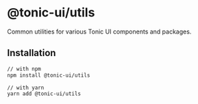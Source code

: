 # @tonic-ui/utils

Common utilities for various Tonic UI components and packages.

## Installation

```sh
// with npm
npm install @tonic-ui/utils

// with yarn
yarn add @tonic-ui/utils
```
